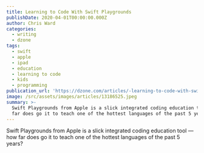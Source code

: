```yaml
---
title: Learning to Code With Swift Playgrounds
publishDate: 2020-04-01T00:00:00.000Z
author: Chris Ward
categories:
  - writing
  - dzone
tags:
  - swift
  - apple
  - ipad
  - education
  - learning to code
  - kids
  - programming
publication_url: 'https://dzone.com/articles/-learning-to-code-with-swift-playgrounds'
image: /src/assets/images/articles/13186525.jpeg
summary: >-
  Swift Playgrounds from Apple is a slick integrated coding education tool — how
  far does go it to teach one of the hottest languages of the past 5 years?
---
```

Swift Playgrounds from Apple is a slick integrated coding education tool — how far does go it to teach one of the hottest languages of the past 5 years?

